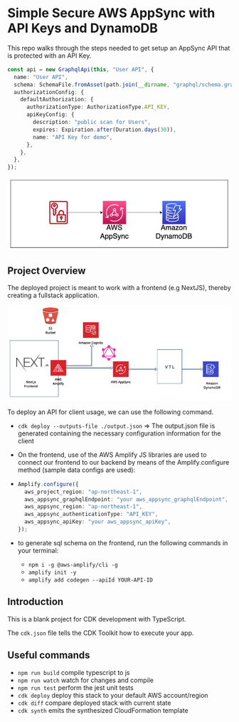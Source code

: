# Simple Secure AWS AppSync with API Keys and DynamoDB

This repo walks through the steps needed to get setup an AppSync API that is protected with an API Key.

```typescript
const api = new GraphqlApi(this, "User API", {
  name: "User API",
  schema: SchemaFile.fromAsset(path.join(__dirname, "graphql/schema.graphql")),
  authorizationConfig: {
    defaultAuthorization: {
      authorizationType: AuthorizationType.API_KEY,
      apiKeyConfig: {
        description: "public scan for Users",
        expires: Expiration.after(Duration.days(30)),
        name: "API Key for demo",
      },
    },
  },
});
```

![architecture diagram](./readmeImg/archDiagram.png)

## Project Overview

The deployed project is meant to work with a frontend (e.g NextJS), thereby creating a fullstack application.

![architecture diagram](./readmeImg/infra.png)

To deploy an API for client usage, we can use the following command.

- `cdk deploy --outputs-file ./output.json`
  => The output.json file is generated containing the necessary configuration information for the client
- On the frontend, use of the AWS Amplify JS libraries are used to connect our frontend to our backend by means of the Amplify.configure method (sample data configs are used):

- ```typescript
  Amplify.configure({
    aws_project_region: "ap-northeast-1",
    aws_appsync_graphqlEndpoint: "your aws_appsync_graphqlEndpoint",
    aws_appsync_region: "ap-northeast-1",
    aws_appsync_authenticationType: "API_KEY",
    aws_appsync_apiKey: "your aws_appsync_apiKey",
  });
  ```

- to generate sql schema on the frontend, run the following commands in your terminal:
  - `npm i -g @aws-amplify/cli -g`
  - `amplify init -y`
  - `amplify add codegen --apiId YOUR-API-ID`

## Introduction

This is a blank project for CDK development with TypeScript.

The `cdk.json` file tells the CDK Toolkit how to execute your app.

## Useful commands

- `npm run build` compile typescript to js
- `npm run watch` watch for changes and compile
- `npm run test` perform the jest unit tests
- `cdk deploy` deploy this stack to your default AWS account/region
- `cdk diff` compare deployed stack with current state
- `cdk synth` emits the synthesized CloudFormation template

